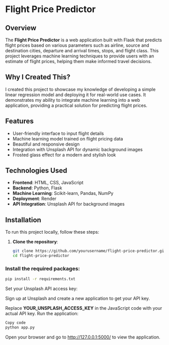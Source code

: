  # Flight Price Predictor

## Overview

The **Flight Price Predictor** is a web application built with Flask that predicts flight prices based on various parameters such as airline, source and destination cities, departure and arrival times, stops, and flight class. This project leverages machine learning techniques to provide users with an estimate of flight prices, helping them make informed travel decisions.
## Why I Created This?

I created this project to showcase my knowledge of developing a simple linear regression model and deploying it for real-world use cases. It demonstrates my ability to integrate machine learning into a web application, providing a practical solution for predicting flight prices.

## Features

- User-friendly interface to input flight details
- Machine learning model trained on flight pricing data
- Beautiful and responsive design
- Integration with Unsplash API for dynamic background images
- Frosted glass effect for a modern and stylish look

## Technologies Used

- **Frontend**: HTML, CSS, JavaScript
- **Backend**: Python, Flask
- **Machine Learning**: Scikit-learn, Pandas, NumPy
- **Deployment**: Render
- **API Integration**: Unsplash API for background images

## Installation

To run this project locally, follow these steps:

1. **Clone the repository**:
   ```bash
   git clone https://github.com/yourusername/flight-price-predictor.git
   cd flight-price-predictor


### Install the required packages:

```bash
pip install -r requirements.txt
```
Set your Unsplash API access key:

Sign up at Unsplash and create a new application to get your API key.

Replace **YOUR_UNSPLASH_ACCESS_KEY** in the JavaScript code with your actual API key.
Run the application:

```bash
Copy code
python app.py
```
Open your browser and go to http://127.0.0.1:5000/ 
to view the application.

